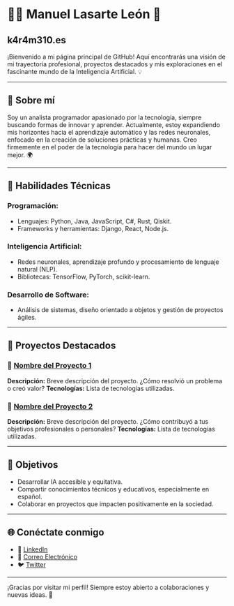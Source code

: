 # 👨‍💻 Manuel Lasarte León 🌟
## k4r4m310.es

¡Bienvenido a mi página principal de GitHub! Aquí encontrarás una visión de mi trayectoria profesional, proyectos destacados y mis exploraciones en el fascinante mundo de la Inteligencia Artificial. 💡

---

## 📜 Sobre mí

Soy un analista programador apasionado por la tecnología, siempre buscando formas de innovar y aprender. Actualmente, estoy expandiendo mis horizontes hacia el aprendizaje automático y las redes neuronales, enfocado en la creación de soluciones prácticas y humanas. Creo firmemente en el poder de la tecnología para hacer del mundo un lugar mejor. 🌍

---

## 🔧 Habilidades Técnicas

### Programación:
- Lenguajes: Python, Java, JavaScript, C#, Rust, Qiskit.
- Frameworks y herramientas: Django, React, Node.js.

### Inteligencia Artificial:
- Redes neuronales, aprendizaje profundo y procesamiento de lenguaje natural (NLP).
- Bibliotecas: TensorFlow, PyTorch, scikit-learn.

### Desarrollo de Software:
- Análisis de sistemas, diseño orientado a objetos y gestión de proyectos ágiles.

---

## 📂 Proyectos Destacados

### 🌟 [Nombre del Proyecto 1](#)
**Descripción:** Breve descripción del proyecto. ¿Cómo resolvió un problema o creó valor?
**Tecnologías:** Lista de tecnologías utilizadas.

### 🌟 [Nombre del Proyecto 2](#)
**Descripción:** Breve descripción del proyecto. ¿Cómo contribuyó a tus objetivos profesionales o personales?
**Tecnologías:** Lista de tecnologías utilizadas.

---

## 🎯 Objetivos
- Desarrollar IA accesible y equitativa.
- Compartir conocimientos técnicos y educativos, especialmente en español.
- Colaborar en proyectos que impacten positivamente en la sociedad.

---

## 🌐 Conéctate conmigo

- 💼 [LinkedIn](#)
- 📧 [Correo Electrónico](mailto:tu_email@example.com)
- 🐦 [Twitter](#)

---

¡Gracias por visitar mi perfil! Siempre estoy abierto a colaboraciones y nuevas ideas. 🚀

